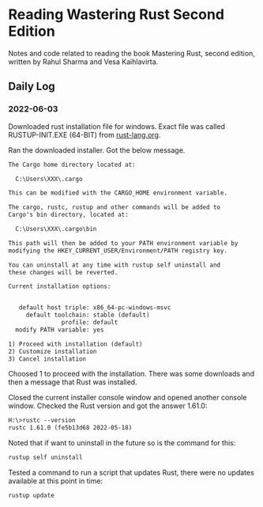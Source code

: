 # Reading Wastering Rust Second Edition

Notes and code related to reading the book Mastering Rust, second edition, written by Rahul Sharma and Vesa Kaihlavirta.

## Daily Log

### 2022-06-03

Downloaded rust installation file for windows. Exact file was called RUSTUP-INIT.EXE (64-BIT) from [rust-lang.org](www.rust-lang.org/tools/install).

Ran the downloaded installer. Got the below message.

```txt
The Cargo home directory located at:

  C:\Users\XXX\.cargo

This can be modified with the CARGO_HOME environment variable.

The cargo, rustc, rustup and other commands will be added to
Cargo's bin directory, located at:

  C:\Users\XXX\.cargo\bin

This path will then be added to your PATH environment variable by
modifying the HKEY_CURRENT_USER/Environment/PATH registry key.

You can uninstall at any time with rustup self uninstall and
these changes will be reverted.

Current installation options:


   default host triple: x86_64-pc-windows-msvc
     default toolchain: stable (default)
               profile: default
  modify PATH variable: yes

1) Proceed with installation (default)
2) Customize installation
3) Cancel installation
```

Choosed 1 to proceed with the installation. There was some downloads and then a message that Rust was installed.

Closed the current installer console window and opened another console window. Checked the Rust version and got the answer 1.61.0:

```txt
H:\>rustc --version
rustc 1.61.0 (fe5b13d68 2022-05-18)
```

Noted that if want to uninstall in the future so is the command for this:

```txt
rustup self uninstall
```

Tested a command to run a script that updates Rust, there were no updates available at this point in time:

```txt
rustup update
```
